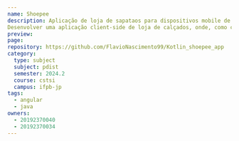 ```yaml
---
name: Shoepee
description: Aplicação de loja de sapataos para dispositivos mobile de Sistema Operacional Android.
Desenvolver uma aplicação client-side de loja de calçados, onde, como cliente, você terá acesso à itens disponíveis para compra dentro da plataforma, adicioná-los em um carrinho e por fim, finalizar a compra ou cancela-la.
preview: 
page: 
repository: https://github.com/FlavioNascimento99/Kotlin_shoepee_app
category:
  type: subject
  subject: pdist
  semester: 2024.2
  course: cstsi
  campus: ifpb-jp
tags:
  - angular
  - java
owners:
  - 20192370040
  - 20192370034
---
```

